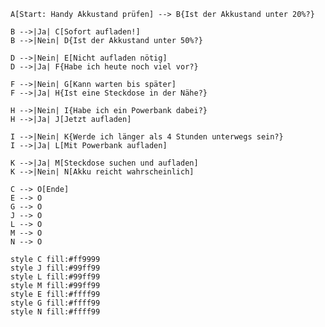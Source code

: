 
    A[Start: Handy Akkustand prüfen] --> B{Ist der Akkustand unter 20%?}
    
    B -->|Ja| C[Sofort aufladen!]
    B -->|Nein| D{Ist der Akkustand unter 50%?}
    
    D -->|Nein| E[Nicht aufladen nötig]
    D -->|Ja| F{Habe ich heute noch viel vor?}
    
    F -->|Nein| G[Kann warten bis später]
    F -->|Ja| H{Ist eine Steckdose in der Nähe?}
    
    H -->|Nein| I{Habe ich ein Powerbank dabei?}
    H -->|Ja| J[Jetzt aufladen]
    
    I -->|Nein| K{Werde ich länger als 4 Stunden unterwegs sein?}
    I -->|Ja| L[Mit Powerbank aufladen]
    
    K -->|Ja| M[Steckdose suchen und aufladen]
    K -->|Nein| N[Akku reicht wahrscheinlich]
    
    C --> O[Ende]
    E --> O
    G --> O
    J --> O
    L --> O
    M --> O
    N --> O
    
    style C fill:#ff9999
    style J fill:#99ff99
    style L fill:#99ff99
    style M fill:#99ff99
    style E fill:#ffff99
    style G fill:#ffff99
    style N fill:#ffff99
